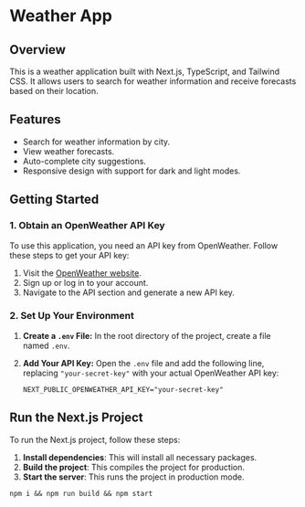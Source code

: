 # Weather App

## Overview
This is a weather application built with Next.js, TypeScript, and Tailwind CSS. It allows users to search for weather information and receive forecasts based on their location.

## Features
- Search for weather information by city.
- View weather forecasts.
- Auto-complete city suggestions.
- Responsive design with support for dark and light modes.

## Getting Started

### 1. Obtain an OpenWeather API Key
To use this application, you need an API key from OpenWeather. Follow these steps to get your API key:
1. Visit the [OpenWeather website](https://openweathermap.org/api).
2. Sign up or log in to your account.
3. Navigate to the API section and generate a new API key.

### 2. Set Up Your Environment

1. **Create a `.env` File:**
   In the root directory of the project, create a file named `.env`.

2. **Add Your API Key:**
   Open the `.env` file and add the following line, replacing `"your-secret-key"` with your actual OpenWeather API key:
   ```env
   NEXT_PUBLIC_OPENWEATHER_API_KEY="your-secret-key"

## Run the Next.js Project

To run the Next.js project, follow these steps:

1. **Install dependencies**: This will install all necessary packages.
2. **Build the project**: This compiles the project for production.
3. **Start the server**: This runs the project in production mode.

```shell
npm i && npm run build && npm start
